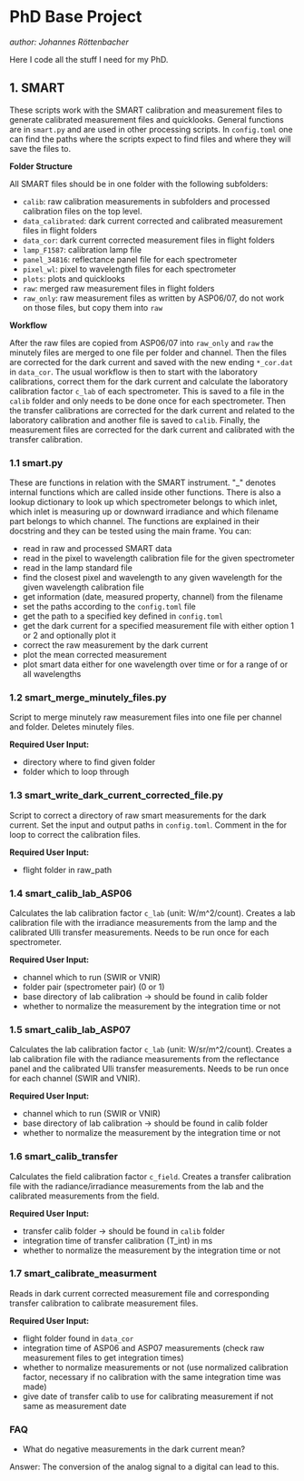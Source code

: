 # PhD Base Project

*author: Johannes Röttenbacher*

Here I code all the stuff I need for my PhD.

## 1. SMART

These scripts work with the SMART calibration and measurement files to generate calibrated measurement files and
quicklooks. 
General functions are in `smart.py` and are used in other processing scripts. 
In `config.toml` one can find
the paths where the scripts expect to find files and where they will save the files to.

**Folder Structure**

All SMART files should be in one folder with the following subfolders:

* `calib`: raw calibration measurements in subfolders and processed calibration files on the top level.
* `data_calibrated`: dark current corrected and calibrated measurement files in flight folders
* `data_cor`: dark current corrected measurement files in flight folders
* `lamp_F1587`: calibration lamp file
* `panel_34816`: reflectance panel file for each spectrometer
* `pixel_wl`: pixel to wavelength files for each spectrometer
* `plots`: plots and quicklooks
* `raw`: merged raw measurement files in flight folders
* `raw_only`: raw measurement files as written by ASP06/07, do not work on those files, but copy them into `raw`

**Workflow**

After the raw files are copied from ASP06/07 into `raw_only` and `raw` the minutely files are merged to one file per
folder and channel. 
Then the files are corrected for the dark current and saved with the new ending `*_cor.dat` in `data_cor`. 
The usual workflow is then to start with the laboratory calibrations, correct them for the dark current and calculate 
the laboratory calibration factor `c_lab` of each spectrometer.
This is saved to a file in the `calib` folder and only needs to be done once for each spectrometer.
Then the transfer calibrations are corrected for the dark current and related to the laboratory calibration and another file is saved to `calib`. 
Finally, the measurement files are corrected for the dark current and calibrated with the transfer calibration.

### 1.1 smart.py

These are functions in relation with the SMART instrument.
"_" denotes internal functions which are called inside other functions. There is also a lookup dictionary to look up
which spectrometer belongs to which inlet, which inlet is measuring up or downward irradiance and which filename part
belongs to which channel. The functions are explained in their docstring and they can be tested using the main frame.
You can:

* read in raw and processed SMART data
* read in the pixel to wavelength calibration file for the given spectrometer
* read in the lamp standard file
* find the closest pixel and wavelength to any given wavelength for the given wavelength calibration file
* get information (date, measured property, channel) from the filename
* set the paths according to the `config.toml` file
* get the path to a specified key defined in `config.toml`
* get the dark current for a specified measurement file with either option 1 or 2 and optionally plot it
* correct the raw measurement by the dark current
* plot the mean corrected measurement
* plot smart data either for one wavelength over time or for a range of or all wavelengths

### 1.2 smart_merge_minutely_files.py

Script to merge minutely raw measurement files into one file per channel and folder.
Deletes minutely files.

**Required User Input:**

* directory where to find given folder
* folder which to loop through

### 1.3 smart_write_dark_current_corrected_file.py

Script to correct a directory of raw smart measurements for the dark current. Set the input and output paths
in `config.toml`.
Comment in the for loop to correct the calibration files.

**Required User Input:**

* flight folder in raw_path

### 1.4 smart_calib_lab_ASP06

Calculates the lab calibration factor `c_lab` (unit: W/m^2/count).
Creates a lab calibration file with the irradiance measurements from the lamp and the calibrated Ulli transfer measurements. 
Needs to be run once for each spectrometer.

**Required User Input:**

* channel which to run (SWIR or VNIR)
* folder pair (spectrometer pair) (0 or 1)
* base directory of lab calibration -> should be found in calib folder
* whether to normalize the measurement by the integration time or not

### 1.5 smart_calib_lab_ASP07

Calculates the lab calibration factor `c_lab` (unit: W/sr/m^2/count).
Creates a lab calibration file with the radiance measurements from the reflectance panel and the calibrated Ulli transfer measurements. 
Needs to be run once for each channel (SWIR and VNIR).

**Required User Input:**

* channel which to run (SWIR or VNIR)
* base directory of lab calibration -> should be found in calib folder
* whether to normalize the measurement by the integration time or not

### 1.6 smart_calib_transfer

Calculates the field calibration factor `c_field`.
Creates a transfer calibration file with the radiance/irradiance measurements from the lab and the calibrated measurements from the field.

**Required User Input:**
* transfer calib folder -> should be found in `calib` folder
* integration time of transfer calibration (T_int) in ms
* whether to normalize the measurement by the integration time or not

### 1.7 smart_calibrate_measurment

Reads in dark current corrected measurement file and corresponding transfer calibration to calibrate measurement files.

**Required User Input:**

* flight folder found in `data_cor`
* integration time of ASP06 and ASP07 measurements (check raw measurement files to get integration times)
* whether to normalize measurements or not (use normalized calibration factor, necessary if no calibration with the same integration time was made)
* give date of transfer calib to use for calibrating measurement if not same as measurement date

### FAQ

* What do negative measurements in the dark current mean?

Answer: The conversion of the analog signal to a digital can lead to this.
